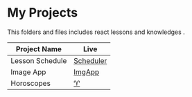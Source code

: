 # My Projects
This folders and files includes react lessons and knowledges .
<table>
  <theader>
    <tr>
    <th>Project Name</th>
    <th>Live</th>
    </tr>
  </theader>
  <tbody>
    <tr id="1">
      <td>Lesson Schedule</td>
      <td>
        <a href="https://scheduler-two-vert.vercel.app/" alt="scheduler">Scheduler</a>
      </td>
    </tr>
    <tr id="2">
      <td>Image App</td>
      <td>
        <a href="https://lesson-of-reacts-imageapp.vercel.app/" alt="imgApp">ImgApp</a>
      </td>
    </tr>
    <tr id="3">
      <td>Horoscopes</td>
      <td>
        <a href="https://horoscopes-sage.vercel.app/" alt="imgApp">♈</a>
      </td>
    </tr>
  </tbody>
</table>
